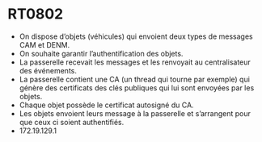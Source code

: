 # RT0802

- On dispose d’objets (véhicules) qui envoient deux types de messages CAM et DENM.
- On souhaite garantir l’authentification des objets.
- La passerelle recevait les messages et les renvoyait au centralisateur des événements.
- La passerelle contient une CA (un thread qui tourne par exemple) qui génère des certificats des clés publiques qui lui sont envoyées par les objets.
- Chaque objet possède le certificat autosigné du CA.
- Les objets envoient leurs message à la passerelle et s’arrangent pour que ceux ci soient authentifiés.
- 172.19.129.1
